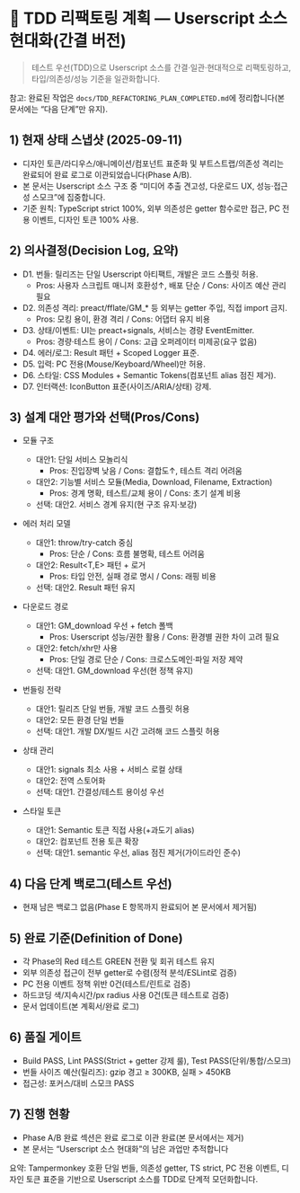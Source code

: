 # 🎨 TDD 리팩토링 계획 — Userscript 소스 현대화(간결 버전)

> 테스트 우선(TDD)으로 Userscript 소스를 간결·일관·현대적으로 리팩토링하고,
> 타입/의존성/성능 기준을 일관화합니다.

참고: 완료된 작업은 `docs/TDD_REFACTORING_PLAN_COMPLETED.md`에 정리합니다(본
문서에는 “다음 단계”만 유지).

## 1) 현재 상태 스냅샷 (2025-09-11)

- 디자인 토큰/라디우스/애니메이션/컴포넌트 표준화 및 부트스트랩/의존성 격리는
  완료되어 완료 로그로 이관되었습니다(Phase A/B).
- 본 문서는 Userscript 소스 구조 중 “미디어 추출 견고성, 다운로드 UX,
  성능·접근성 스모크”에 집중합니다.
- 기준 원칙: TypeScript strict 100%, 외부 의존성은 getter 함수로만 접근, PC 전용
  이벤트, 디자인 토큰 100% 사용.

## 2) 의사결정(Decision Log, 요약)

- D1. 번들: 릴리즈는 단일 Userscript 아티팩트, 개발은 코드 스플릿 허용.
  - Pros: 사용자 스크립트 매니저 호환성↑, 배포 단순 / Cons: 사이즈 예산 관리
    필요
- D2. 의존성 격리: preact/fflate/GM\_\* 등 외부는 getter 주입, 직접 import 금지.
  - Pros: 모킹 용이, 환경 격리 / Cons: 어댑터 유지 비용
- D3. 상태/이벤트: UI는 preact+signals, 서비스는 경량 EventEmitter.
  - Pros: 경량·테스트 용이 / Cons: 고급 오퍼레이터 미제공(요구 없음)
- D4. 에러/로그: Result 패턴 + Scoped Logger 표준.
- D5. 입력: PC 전용(Mouse/Keyboard/Wheel)만 허용.
- D6. 스타일: CSS Modules + Semantic Tokens(컴포넌트 alias 점진 제거).
- D7. 인터랙션: IconButton 표준(사이즈/ARIA/상태) 강제.

## 3) 설계 대안 평가와 선택(Pros/Cons)

- 모듈 구조
  - 대안1: 단일 서비스 모놀리식
    - Pros: 진입장벽 낮음 / Cons: 결합도↑, 테스트 격리 어려움
  - 대안2: 기능별 서비스 모듈(Media, Download, Filename, Extraction)
    - Pros: 경계 명확, 테스트/교체 용이 / Cons: 초기 설계 비용
  - 선택: 대안2. 서비스 경계 유지(현 구조 유지·보강)

- 에러 처리 모델
  - 대안1: throw/try-catch 중심
    - Pros: 단순 / Cons: 흐름 불명확, 테스트 어려움
  - 대안2: Result<T,E> 패턴 + 로거
    - Pros: 타입 안전, 실패 경로 명시 / Cons: 래핑 비용
  - 선택: 대안2. Result 패턴 유지

- 다운로드 경로
  - 대안1: GM_download 우선 + fetch 폴백
    - Pros: Userscript 성능/권한 활용 / Cons: 환경별 권한 차이 고려 필요
  - 대안2: fetch/xhr만 사용
    - Pros: 단일 경로 단순 / Cons: 크로스도메인·파일 저장 제약
  - 선택: 대안1. GM_download 우선(현 정책 유지)

- 번들링 전략
  - 대안1: 릴리즈 단일 번들, 개발 코드 스플릿 허용
  - 대안2: 모든 환경 단일 번들
  - 선택: 대안1. 개발 DX/빌드 시간 고려해 코드 스플릿 허용

- 상태 관리
  - 대안1: signals 최소 사용 + 서비스 로컬 상태
  - 대안2: 전역 스토어화
  - 선택: 대안1. 간결성/테스트 용이성 우선

- 스타일 토큰
  - 대안1: Semantic 토큰 직접 사용(+과도기 alias)
  - 대안2: 컴포넌트 전용 토큰 확장
  - 선택: 대안1. semantic 우선, alias 점진 제거(가이드라인 준수)

## 4) 다음 단계 백로그(테스트 우선)

- 현재 남은 백로그 없음(Phase E 항목까지 완료되어 본 문서에서 제거됨)

## 5) 완료 기준(Definition of Done)

- 각 Phase의 Red 테스트 GREEN 전환 및 회귀 테스트 유지
- 외부 의존성 접근이 전부 getter로 수렴(정적 분석/ESLint로 검증)
- PC 전용 이벤트 정책 위반 0건(테스트/린트로 검증)
- 하드코딩 색/지속시간/px radius 사용 0건(토큰 테스트로 검증)
- 문서 업데이트(본 계획서/완료 로그)

## 6) 품질 게이트

- Build PASS, Lint PASS(Strict + getter 강제 룰), Test PASS(단위/통합/스모크)
- 번들 사이즈 예산(릴리즈): gzip 경고 ≥ 300KB, 실패 > 450KB
- 접근성: 포커스/대비 스모크 PASS

## 7) 진행 현황

- Phase A/B 완료 섹션은 완료 로그로 이관 완료(본 문서에서는 제거)
- 본 문서는 “Userscript 소스 현대화”의 남은 과업만 추적합니다

요약: Tampermonkey 호환 단일 번들, 의존성 getter, TS strict, PC 전용 이벤트,
디자인 토큰 표준을 기반으로 Userscript 소스를 TDD로 단계적 모던화합니다.
